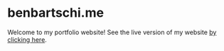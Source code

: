 # benbartschi.me

Welcome to my portfolio website!
See the live version of my website [by clicking here](https://benbartschi.me/).
